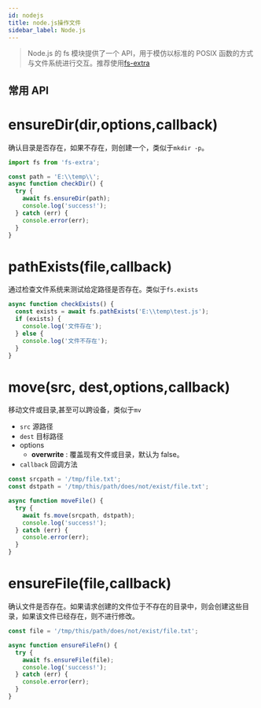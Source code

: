 ```yaml
---
id: nodejs
title: node.js操作文件
sidebar_label: Node.js
---
```


> Node.js 的 fs 模块提供了一个 API，用于模仿以标准的 POSIX 函数的方式与文件系统进行交互。推荐使用[fs-extra](https://github.com/jprichardson/node-fs-extra)

## 常用 API

# ensureDir(dir,options,callback)

确认目录是否存在，如果不存在，则创建一个，类似于`mkdir -p`。

```javascript
import fs from 'fs-extra';

const path = 'E:\\temp\\';
async function checkDir() {
  try {
    await fs.ensureDir(path);
    console.log('success!');
  } catch (err) {
    console.error(err);
  }
}
```

# pathExists(file,callback)

通过检查文件系统来测试给定路径是否存在。类似于`fs.exists`

```js
async function checkExists() {
  const exists = await fs.pathExists('E:\\temp\test.js');
  if (exists) {
    console.log('文件存在');
  } else {
    console.log('文件不存在');
  }
}
```

# move(src, dest,options,callback)

移动文件或目录,甚至可以跨设备，类似于`mv`

- `src` 源路径
- `dest` 目标路径
- options
  - **overwrite** : 覆盖现有文件或目录，默认为 false。
- `callback` 回调方法

```js
const srcpath = '/tmp/file.txt';
const dstpath = '/tmp/this/path/does/not/exist/file.txt';

async function moveFile() {
  try {
    await fs.move(srcpath, dstpath);
    console.log('success!');
  } catch (err) {
    console.error(err);
  }
}
```

# ensureFile(file,callback)

确认文件是否存在。如果请求创建的文件位于不存在的目录中，则会创建这些目录，如果该文件已经存在，则不进行修改。

```js
const file = '/tmp/this/path/does/not/exist/file.txt';

async function ensureFileFn() {
  try {
    await fs.ensureFile(file);
    console.log('success!');
  } catch (err) {
    console.error(err);
  }
}
```
